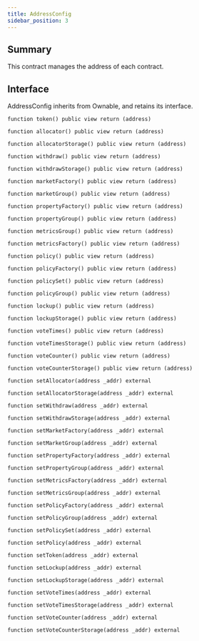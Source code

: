 ```yaml
---
title: AddressConfig
sidebar_position: 3
---
```


## Summary

This contract manages the address of each contract.

## Interface

AddressConfig inherits from Ownable, and retains its interface.

`function token() public view return (address)`

`function allocator() public view return (address)`

`function allocatorStorage() public view return (address)`

`function withdraw() public view return (address)`

`function withdrawStorage() public view return (address)`

`function marketFactory() public view return (address)`

`function marketGroup() public view return (address)`

`function propertyFactory() public view return (address)`

`function propertyGroup() public view return (address)`

`function metricsGroup() public view return (address)`

`function metricsFactory() public view return (address)`

`function policy() public view return (address)`

`function policyFactory() public view return (address)`

`function policySet() public view return (address)`

`function policyGroup() public view return (address)`

`function lockup() public view return (address)`

`function lockupStorage() public view return (address)`

`function voteTimes() public view return (address)`

`function voteTimesStorage() public view return (address)`

`function voteCounter() public view return (address)`

`function voteCounterStorage() public view return (address)`

`function setAllocator(address _addr) external`

`function setAllocatorStorage(address _addr) external`

`function setWithdraw(address _addr) external`

`function setWithdrawStorage(address _addr) external`

`function setMarketFactory(address _addr) external`

`function setMarketGroup(address _addr) external`

`function setPropertyFactory(address _addr) external`

`function setPropertyGroup(address _addr) external`

`function setMetricsFactory(address _addr) external`

`function setMetricsGroup(address _addr) external`

`function setPolicyFactory(address _addr) external`

`function setPolicyGroup(address _addr) external`

`function setPolicySet(address _addr) external`

`function setPolicy(address _addr) external`

`function setToken(address _addr) external`

`function setLockup(address _addr) external`

`function setLockupStorage(address _addr) external`

`function setVoteTimes(address _addr) external`

`function setVoteTimesStorage(address _addr) external`

`function setVoteCounter(address _addr) external`

`function setVoteCounterStorage(address _addr) external`
